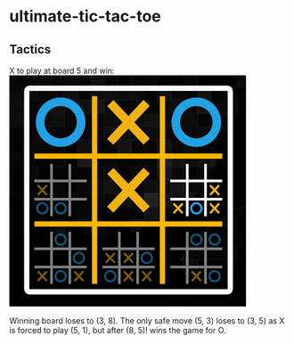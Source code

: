 # ultimate-tic-tac-toe

## Tactics

X to play at board 5 and win:\
![alt text](https://github.com/karlisolte/ultimate-tic-tac-toe/blob/master/1.png?raw=true)

Winning board loses to (3, 8). The only safe move (5, 3) loses to (3, 5) as X is forced to play (5, 1), but after (8, 5)! wins the game for O.
